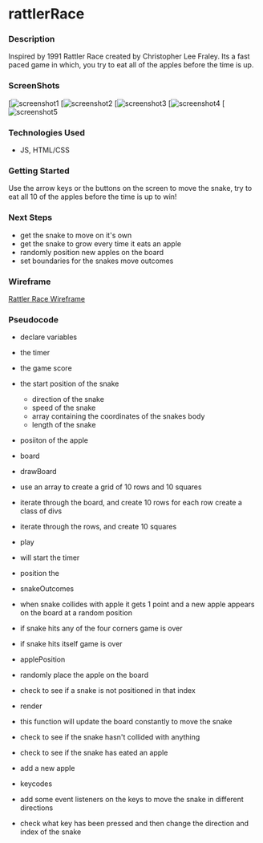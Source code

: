 # rattlerRace

### Description 
Inspired by 1991 Rattler Race created by Christopher Lee Fraley. Its a fast paced game in which, you try to eat all of the apples before the time is up.  

### ScreenShots

[![screenshot1](https://i.imgur.com/GrxR1h9.png)
[![screenshot2](https://i.imgur.com/oH4wNA1.png)
[![screenshot3](https://i.imgur.com/i1JVxD7.png)
[![screenshot4](https://i.imgur.com/ErOpDXi.png)
[![screenshot5](https://i.imgur.com/JGk7mtu.png)

### Technologies Used
- JS, HTML/CSS

### Getting Started 
Use the arrow keys or the buttons on the screen to move the snake, try to eat all 10 of the apples before the time is up to win!

### Next Steps
- get the snake to move on it's own 
- get the snake to grow every time it eats an apple
- randomly position new apples on the board
- set boundaries for the snakes move outcomes

### Wireframe 

<a href="https://www.figma.com/file/k1247DzM2dWvngDV5vOdt4/RattlerRace?node-id=0%3A1" target="_blank">Rattler Race Wireframe</a>

### Pseudocode 

- declare variables
- the timer 
- the game score
- the start position of the snake 
	- direction of the snake 
	- speed of the snake 
	- array containing the coordinates of the snakes body 
	- length of the snake 
- posiiton of the apple
- board 

- drawBoard 
- use an array to create a grid of 10 rows and 10 squares
- iterate through the board, and create 10 rows for each row create a class of divs
- iterate through the rows, and create 10 squares    

- play 
- will start the timer 
- position the 
- snakeOutcomes 
- when snake collides with apple it gets 1 point and a new apple appears on the board at a random position 
- if snake hits any of the four corners game is over 
- if snake hits itself game is over  

- applePosition 
- randomly place the apple on the board 
- check to see if a snake is not positioned in that index 

- render
- this function will update the board constantly to move the snake 
- check to see if the snake hasn't collided with anything 
- check to see if the snake has eated an apple 
- add a new apple 

- keycodes 
- add some event listeners on the keys to move the snake in different directions 
- check what key has been pressed and then change the direction and index of the snake 
